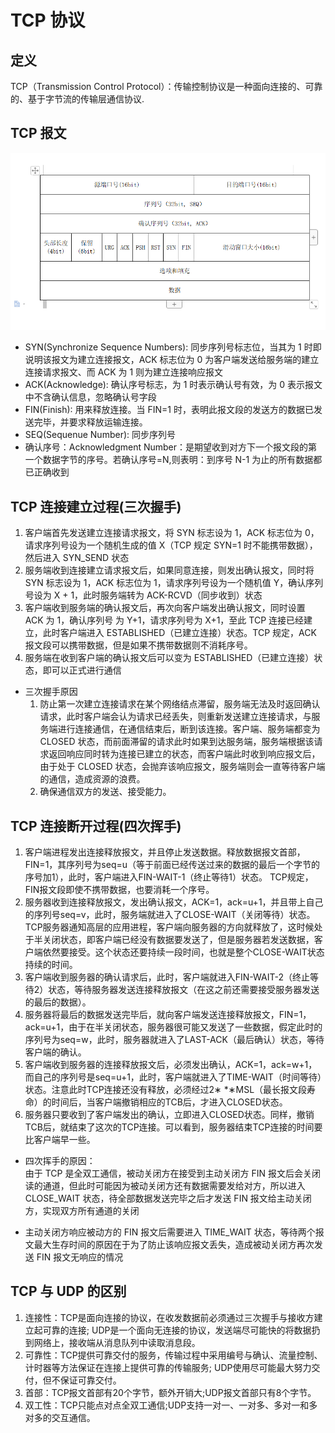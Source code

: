 # TCP 协议

## 定义

TCP（Transmission Control Protocol）：传输控制协议是一种面向连接的、可靠的、基于字节流的传输层通信协议.

## TCP 报文

![TCP报文](../images/TCP协议报文.png)

- SYN(Synchronize Sequence Numbers): 同步序列号标志位，当其为 1 时即说明该报文为建立连接报文，ACK 标志位为 0 为客户端发送给服务端的建立连接请求报文、而 ACK 为 1 则为建立连接响应报文
- ACK(Acknowledge): 确认序号标志，为 1 时表示确认号有效，为 0 表示报文中不含确认信息，忽略确认号字段
- FIN(Finish): 用来释放连接。当 FIN=1 时，表明此报文段的发送方的数据已发送完毕，并要求释放运输连接。
- SEQ(Sequenue Number): 同步序列号
- 确认序号：Acknowledgment Number：是期望收到对方下一个报文段的第一个数据字节的序号。若确认序号=N,则表明：到序号 N-1 为止的所有数据都已正确收到

## TCP 连接建立过程(三次握手)

1. 客户端首先发送建立连接请求报文，将 SYN 标志设为 1，ACK 标志位为 0，请求序列号设为一个随机生成的值 X（TCP 规定 SYN=1 时不能携带数据），然后进入 SYN_SEND 状态
2. 服务端收到连接建立请求报文后，如果同意连接，则发出确认报文，同时将 SYN 标志设为 1，ACK 标志位为 1，请求序列号设为一个随机值 Y，确认序列号设为 X + 1，此时服务端转为 ACK-RCVD（同步收到）状态
3. 客户端收到服务端的确认报文后，再次向客户端发出确认报文，同时设置 ACK 为 1，确认序列号 为 Y+1，请求序列号为 X+1，至此 TCP 连接已经建立，此时客户端进入 ESTABLISHED（已建立连接）状态。TCP 规定，ACK 报文段可以携带数据，但是如果不携带数据则不消耗序号。
4. 服务端在收到客户端的确认报文后可以变为 ESTABLISHED（已建立连接）状态，即可以正式进行通信

- 三次握手原因  
  1. 防止第一次建立连接请求在某个网络结点滞留，服务端无法及时返回确认请求，此时客户端会认为请求已经丢失，则重新发送建立连接请求，与服务端进行连接通信，在通信结束后，断到该连接。客户端、服务端都变为 CLOSED 状态，而前面滞留的请求此时如果到达服务端，服务端根据该请求返回响应同时转为连接已建立的状态，而客户端此时收到响应报文后，由于处于 CLOSED 状态，会抛弃该响应报文，服务端则会一直等待客户端的通信，造成资源的浪费。
  2. 确保通信双方的发送、接受能力。

## TCP 连接断开过程(四次挥手)

1. 客户端进程发出连接释放报文，并且停止发送数据。释放数据报文首部，FIN=1，其序列号为seq=u（等于前面已经传送过来的数据的最后一个字节的序号加1），此时，客户端进入FIN-WAIT-1（终止等待1）状态。 TCP规定，FIN报文段即使不携带数据，也要消耗一个序号。
2. 服务器收到连接释放报文，发出确认报文，ACK=1，ack=u+1，并且带上自己的序列号seq=v，此时，服务端就进入了CLOSE-WAIT（关闭等待）状态。TCP服务器通知高层的应用进程，客户端向服务器的方向就释放了，这时候处于半关闭状态，即客户端已经没有数据要发送了，但是服务器若发送数据，客户端依然要接受。这个状态还要持续一段时间，也就是整个CLOSE-WAIT状态持续的时间。
3. 客户端收到服务器的确认请求后，此时，客户端就进入FIN-WAIT-2（终止等待2）状态，等待服务器发送连接释放报文（在这之前还需要接受服务器发送的最后的数据）。
4. 服务器将最后的数据发送完毕后，就向客户端发送连接释放报文，FIN=1，ack=u+1，由于在半关闭状态，服务器很可能又发送了一些数据，假定此时的序列号为seq=w，此时，服务器就进入了LAST-ACK（最后确认）状态，等待客户端的确认。
5. 客户端收到服务器的连接释放报文后，必须发出确认，ACK=1，ack=w+1，而自己的序列号是seq=u+1，此时，客户端就进入了TIME-WAIT（时间等待）状态。注意此时TCP连接还没有释放，必须经过2∗ *∗MSL（最长报文段寿命）的时间后，当客户端撤销相应的TCB后，才进入CLOSED状态。
6. 服务器只要收到了客户端发出的确认，立即进入CLOSED状态。同样，撤销TCB后，就结束了这次的TCP连接。可以看到，服务器结束TCP连接的时间要比客户端早一些。

- 四次挥手的原因：  
  由于 TCP 是全双工通信，被动关闭方在接受到主动关闭方 FIN 报文后会关闭读的通道，但此时可能因为被动关闭方还有数据需要发给对方，所以进入 CLOSE_WAIT 状态，待全部数据发送完毕之后才发送 FIN 报文给主动关闭方，实现双方所有通道的关闭

- 主动关闭方响应被动方的 FIN 报文后需要进入 TIME_WAIT 状态，等待两个报文最大生存时间的原因在于为了防止该响应报文丢失，造成被动关闭方再次发送 FIN 报文无响应的情况

## TCP 与 UDP 的区别

1. 连接性：TCP是面向连接的协议，在收发数据前必须通过三次握手与接收方建立起可靠的连接; UDP是一个面向无连接的协议，发送端尽可能快的将数据扔到网络上，接收端从消息队列中读取消息段。
2. 可靠性：TCP提供可靠交付的服务，传输过程中采用编号与确认、流量控制、计时器等方法保证在连接上提供可靠的传输服务; UDP使用尽可能最大努力交付，但不保证可靠交付。
3. 首部：TCP报文首部有20个字节，额外开销大;UDP报文首部只有8个字节。
4. 双工性：TCP只能点对点全双工通信;UDP支持一对一、一对多、多对一和多对多的交互通信。